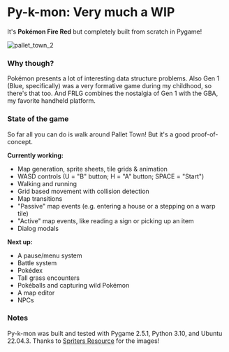 # Py-k-mon: Very much a WIP

It's **Pokémon Fire Red** but completely built from scratch in Pygame!

![pallet_town_2](https://github.com/shadowFAQs/py-k-mon/assets/36905164/543799ed-3b21-4d6d-9906-4b9741fc8df8)

### Why though?

Pokémon presents a lot of interesting data structure problems. Also Gen 1 (Blue, specifically) was a very formative game during my childhood, so there's that too. And FRLG combines the nostalgia of Gen 1 with the GBA, my favorite handheld platform.

### State of the game

So far all you can do is walk around Pallet Town! But it's a good proof-of-concept.

**Currently working:**
- Map generation, sprite sheets, tile grids & animation
- WASD controls (U = "B" button; H = "A" button; SPACE = "Start")
- Walking and running
- Grid based movement with collision detection
- Map transitions
- "Passive" map events (e.g. entering a house or a stepping on a warp tile)
- "Active" map events, like reading a sign or picking up an item
- Dialog modals

**Next up:**
- A pause/menu system
- Battle system
- Pokédex
- Tall grass encounters
- Pokéballs and capturing wild Pokémon
- A map editor
- NPCs

### Notes

Py-k-mon was built and tested with Pygame 2.5.1, Python 3.10, and Ubuntu 22.04.3. Thanks to [Spriters Resource](https://www.spriters-resource.com/game_boy_advance/pokemonfireredleafgreen/) for the images!
